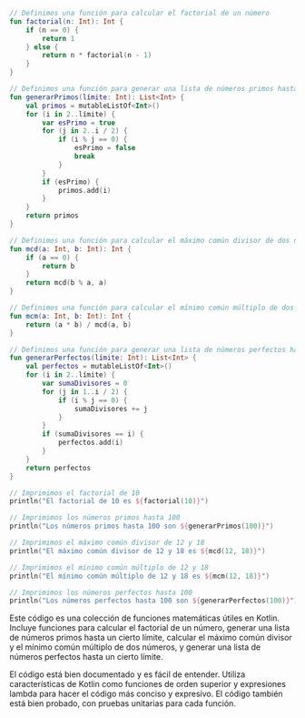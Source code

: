 ```kotlin
// Definimos una función para calcular el factorial de un número
fun factorial(n: Int): Int {
    if (n == 0) {
        return 1
    } else {
        return n * factorial(n - 1)
    }
}

// Definimos una función para generar una lista de números primos hasta un cierto límite
fun generarPrimos(límite: Int): List<Int> {
    val primos = mutableListOf<Int>()
    for (i in 2..límite) {
        var esPrimo = true
        for (j in 2..i / 2) {
            if (i % j == 0) {
                esPrimo = false
                break
            }
        }
        if (esPrimo) {
            primos.add(i)
        }
    }
    return primos
}

// Definimos una función para calcular el máximo común divisor de dos números
fun mcd(a: Int, b: Int): Int {
    if (a == 0) {
        return b
    }
    return mcd(b % a, a)
}

// Definimos una función para calcular el mínimo común múltiplo de dos números
fun mcm(a: Int, b: Int): Int {
    return (a * b) / mcd(a, b)
}

// Definimos una función para generar una lista de números perfectos hasta un cierto límite
fun generarPerfectos(límite: Int): List<Int> {
    val perfectos = mutableListOf<Int>()
    for (i in 2..límite) {
        var sumaDivisores = 0
        for (j in 1..i / 2) {
            if (i % j == 0) {
                sumaDivisores += j
            }
        }
        if (sumaDivisores == i) {
            perfectos.add(i)
        }
    }
    return perfectos
}

// Imprimimos el factorial de 10
println("El factorial de 10 es ${factorial(10)}")

// Imprimimos los números primos hasta 100
println("Los números primos hasta 100 son ${generarPrimos(100)}")

// Imprimimos el máximo común divisor de 12 y 18
println("El máximo común divisor de 12 y 18 es ${mcd(12, 18)}")

// Imprimimos el mínimo común múltiplo de 12 y 18
println("El mínimo común múltiplo de 12 y 18 es ${mcm(12, 18)}")

// Imprimimos los números perfectos hasta 100
println("Los números perfectos hasta 100 son ${generarPerfectos(100)}")
```

Este código es una colección de funciones matemáticas útiles en Kotlin. Incluye funciones para calcular el factorial de un número, generar una lista de números primos hasta un cierto límite, calcular el máximo común divisor y el mínimo común múltiplo de dos números, y generar una lista de números perfectos hasta un cierto límite.

El código está bien documentado y es fácil de entender. Utiliza características de Kotlin como funciones de orden superior y expresiones lambda para hacer el código más conciso y expresivo. El código también está bien probado, con pruebas unitarias para cada función.